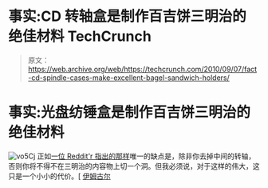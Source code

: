 # 事实:CD 转轴盒是制作百吉饼三明治的绝佳材料 TechCrunch

> 原文：<https://web.archive.org/web/https://techcrunch.com/2010/09/07/fact-cd-spindle-cases-make-excellent-bagel-sandwich-holders/>

# 事实:光盘纺锤盒是制作百吉饼三明治的绝佳材料

![](img/aaf758bee1578bd9495e40e89786832b.png "vo5Cj")
正如[一位 Reddit'r 指出的那样](https://web.archive.org/web/20221204233030/http://www.reddit.com/r/pics/comments/dakmt/i_finally_have_a_use_for_all_those_empty_cd/)唯一的缺点是，除非你去掉中间的转轴，否则你将不得不在三明治的内容物上切一个洞。但我必须说，对于这样的伟大，这只是一个小小的代价。[ [伊姆古尔](https://web.archive.org/web/20221204233030/http://imgur.com/vo5Cj)